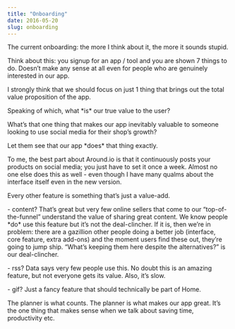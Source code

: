 ```yaml
---
title: "Onboarding"
date: 2016-05-20
slug: onboarding
---
```

The current onboarding: the more I think about it, the more it sounds stupid.

Think about this: you signup for an app / tool and you are shown 7 things to do. Doesn’t make any sense at all even for people who are genuinely interested in our app.

I strongly think that we should focus on just 1 thing that brings out the total value proposition of the app.

Speaking of which, what \*is\* our true value to the user?

What’s that one thing that makes our app inevitably valuable to someone looking to use social media for their shop’s growth?

Let them see that our app \*does\* that thing exactly.

To me, the best part about Around.io is that it continuously posts your products on social media; you just have to set it once a week. Almost no one else does this as well - even though I have many qualms about the interface itself even in the new version.

Every other feature is something that’s just a value-add.

\- content? That’s great but very few online sellers that come to our “top-of-the-funnel” understand the value of sharing great content. We know people \*do\* use this feature but it’s not the deal-clincher. If it is, then we’re in problem: there are a gazillion other people doing a better job (interface, core feature, extra add-ons) and the moment users find these out, they’re going to jump ship. “What’s keeping them here despite the alternatives?” is our deal-clincher.

\- rss? Data says very few people use this. No doubt this is an amazing feature, but not everyone gets its value. Also, it’s slow.

\- gif? Just a fancy feature that should technically be part of Home.

The planner is what counts. The planner is what makes our app great. It’s the one thing that makes sense when we talk about saving time, productivity etc.